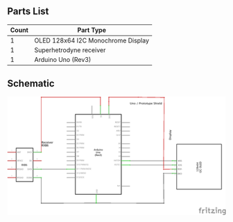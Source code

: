  
 
 
 ## Parts List
<table>
  <thead>
	<tr>
    <th>Count</th>
    <th>Part Type</th>
    </tr>
  </thead>
  <tbody>
<tr>
    <td>1</td>
    <td>OLED 128x64 I2C Monochrome Display</td>
</tr><tr>
    <td>1</td>
    <td>Superhetrodyne receiver</td>
</tr><tr>
    <td>1</td>
    <td>Arduino Uno (Rev3)</td>
</tr>
  </tbody>
</table>

## Schematic
![image](./RangeFinderRcv_schem.png)
